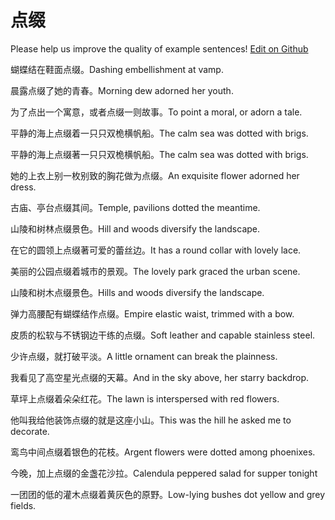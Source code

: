 # 点缀

Please help us improve the quality of example sentences! [Edit on Github](https://github.com/jiyushe/jiyu-example-sentence-source/blob/main/chinese/dianzhui.md)

<p><span class="chinese">蝴蝶结在鞋面点缀。</span><span class="english">Dashing embellishment at vamp.</span></p>

<p><span class="chinese">晨露点缀了她的青春。</span><span class="english">Morning dew adorned her youth.</span></p>

<p><span class="chinese">为了点出一个寓意，或者点缀一则故事。</span><span class="english">To point a moral, or adorn a tale.</span></p>

<p><span class="chinese">平静的海上点缀着一只只双桅横帆船。</span><span class="english">The calm sea was dotted with brigs.</span></p>

<p><span class="chinese">平静的海上点缀著一只只双桅横帆船。</span><span class="english">The calm sea was dotted with brigs.</span></p>

<p><span class="chinese">她的上衣上别一枚别致的胸花做为点缀。</span><span class="english">An exquisite flower adorned her dress.</span></p>

<p><span class="chinese">古庙、亭台点缀其间。</span><span class="english">Temple, pavilions dotted the meantime.</span></p>

<p><span class="chinese">山陵和树林点缀景色。</span><span class="english">Hill and woods diversify the landscape.</span></p>

<p><span class="chinese">在它的圆领上点缀著可爱的蕾丝边。</span><span class="english">It has a round collar with lovely lace.</span></p>

<p><span class="chinese">美丽的公园点缀着城市的景观。</span><span class="english">The lovely park graced the urban scene.</span></p>

<p><span class="chinese">山陵和树木点缀景色。</span><span class="english">Hills and woods diversify the landscape.</span></p>

<p><span class="chinese">弹力高腰配有蝴蝶结作点缀。</span><span class="english">Empire elastic waist, trimmed with a bow.</span></p>

<p><span class="chinese">皮质的松软与不锈钢边干练的点缀。</span><span class="english">Soft leather and capable stainless steel.</span></p>

<p><span class="chinese">少许点缀，就打破平淡。</span><span class="english">A little ornament can break the plainness.</span></p>

<p><span class="chinese">我看见了高空星光点缀的天幕。</span><span class="english">And in the sky above, her starry backdrop.</span></p>

<p><span class="chinese">草坪上点缀着朵朵红花。</span><span class="english">The lawn is interspersed with red flowers.</span></p>

<p><span class="chinese">他叫我给他装饰点缀的就是这座小山。</span><span class="english">This was the hill he asked me to decorate.</span></p>

<p><span class="chinese">鸾鸟中间点缀着银色的花枝。</span><span class="english">Argent flowers were dotted among phoenixes.</span></p>

<p><span class="chinese">今晚，加上点缀的金盏花沙拉。</span><span class="english">Calendula peppered salad for supper tonight</span></p>

<p><span class="chinese">一团团的低的灌木点缀着黄灰色的原野。</span><span class="english">Low-lying bushes dot yellow and grey fields.</span></p>

